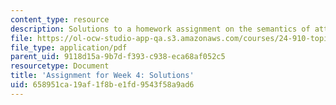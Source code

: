 ```yaml
---
content_type: resource
description: Solutions to a homework assignment on the semantics of attitude predicates.
file: https://ol-ocw-studio-app-qa.s3.amazonaws.com/courses/24-910-topics-in-linguistic-theory-propositional-attitudes-spring-2009/658951ca19af1f8be1fd9543f58a9ad6_MIT24_910s09_sol_assn03.pdf
file_type: application/pdf
parent_uid: 9118d15a-9b7d-f393-c938-eca68af052c5
resourcetype: Document
title: 'Assignment for Week 4: Solutions'
uid: 658951ca-19af-1f8b-e1fd-9543f58a9ad6
---
```

